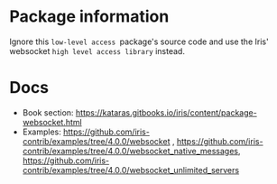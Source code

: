 # Package information

Ignore this `low-level access `package's source code and use the Iris' websocket `high level access library` instead.

# Docs

- Book section:  https://kataras.gitbooks.io/iris/content/package-websocket.html
- Examples: https://github.com/iris-contrib/examples/tree/4.0.0/websocket , https://github.com/iris-contrib/examples/tree/4.0.0/websocket_native_messages, https://github.com/iris-contrib/examples/tree/4.0.0/websocket_unlimited_servers
